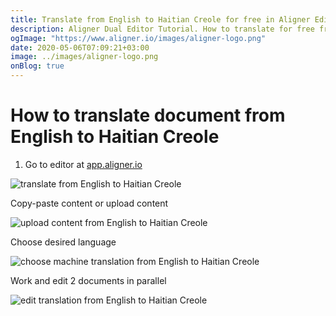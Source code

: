 ```yaml
---
title: Translate from English to Haitian Creole for free in Aligner Editor
description: Aligner Dual Editor Tutorial. How to translate for free from English to Haitian Creole. Aligner is multilingual document management platform. 
ogImage: "https://www.aligner.io/images/aligner-logo.png"
date: 2020-05-06T07:09:21+03:00
image: ../images/aligner-logo.png
onBlog: true
---
```


# How to translate document from English to Haitian Creole

1. Go to editor at [app.aligner.io](https://app.aligner.io "Aligner App web page")

![translate from English to Haitian Creole](../aligner-blank-editor.png "translate from English to Haitian Creole")

Copy-paste content or upload content

![upload content from English to Haitian Creole](../aligner-uploaded-document.png "upload content from English to Haitian Creole")

Choose desired language

![choose machine translation from English to Haitian Creole](../aligner-language-dropdown.png "choose machine translation from English to Haitian Creole")

Work and edit 2 documents in parallel

![edit translation from English to Haitian Creole](../aligner-double-sitded-editor.png "edit translation from English to Haitian Creole")

